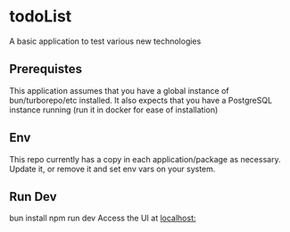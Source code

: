 # todoList

A basic application to test various new technologies

## Prerequistes
This application assumes that you have a global instance of bun/turborepo/etc installed. It also expects that you have a PostgreSQL instance running (run it in docker for ease of installation)

## Env
This repo currently has a copy in each application/package as necessary. Update it, or remove it and set env vars on your system.

## Run Dev 
bun install
npm run dev
Access the UI at [localhost:](http://localhost:5173/)


